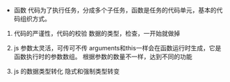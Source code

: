 - 函数
代码为了执行任务，分成多个子任务，函数是任务的代码单元，基本的代码组织方式。

1. 代码的严谨性，代码的校验
    数据的类型，检查，一开始就做掉

2. js 参数太灵活，可传可不传
    arguments和this一样会在函数运行时生成，它是函数执行时的参数数组。
    根据参数的数量不一样，达到不同的功能
3. js 的数据类型转化
    隐式和强制类型转变